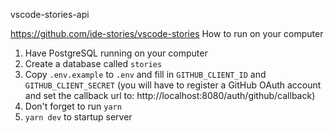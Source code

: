 vscode-stories-api

https://github.com/ide-stories/vscode-stories
How to run on your computer

1. Have PostgreSQL running on your computer
2. Create a database called `stories`
3. Copy `.env.example` to `.env` and fill in `GITHUB_CLIENT_ID` and `GITHUB_CLIENT_SECRET` (you will have to register a GitHub OAuth account and set the callback url to: http://localhost:8080/auth/github/callback)
4. Don't forget to run `yarn`
5. `yarn dev` to startup server
